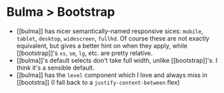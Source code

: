 # Bulma > Bootstrap
+ [[bulma]] has nicer semantically-named responsive sices: `mobile`, `tablet`, `desktop`, `widescreen`, `fullhd`. Of course these are not exactly equivalent, but gives a better hint on when they apply, while [[bootstrap]]'s `xs`, `sm`, `lg`, etc. are pretty relative.
+ [[bulma]]'s default selects don't take full width, unlike [[bootstrap]]'s. I think it's a sensible default.
+ [[bulma]] has the `level` component which I love and always miss in [[bootstra]] (I fall back to a `justify-content-between` flex)
